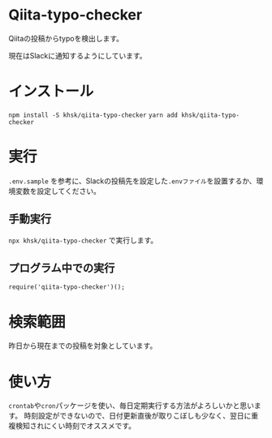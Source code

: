 # Qiita-typo-checker
Qiitaの投稿からtypoを検出します。

現在はSlackに通知するようにしています。

# インストール

`npm install -S khsk/qiita-typo-checker`
`yarn add khsk/qiita-typo-checker`

# 実行

`.env.sample`
を参考に、Slackの投稿先を設定した`.envファイル`を設置するか、環境変数を設定してください。


## 手動実行
`npx khsk/qiita-typo-checker`
で実行します。


## プログラム中での実行

```
require('qiita-typo-checker')();
```


# 検索範囲


昨日から現在までの投稿を対象としています。

# 使い方

`crontab`や`cron`パッケージを使い、毎日定期実行する方法がよろしいかと思います。
時刻設定ができないので、日付更新直後が取りこぼしも少なく、翌日に重複検知されにくい時刻でオススメです。

